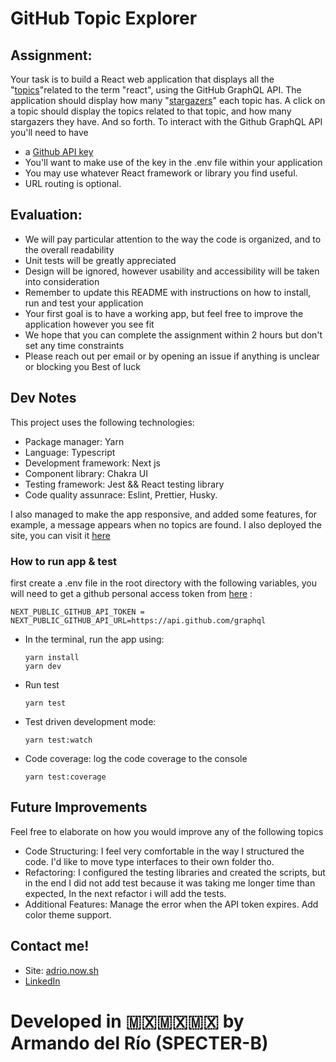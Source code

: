 # GitHub Topic Explorer

## Assignment:

Your task is to build a React web application that displays all the
"[topics](https://docs.github.com/en/free-pro-team@latest/graphql/reference/objects#topic)"related to the term "react", using the GitHub GraphQL API.
The application should display how many
"[stargazers](https://docs.github.com/en/free-pro-team@latest/graphql/reference/objects#stargazerconnection)" each topic has. A click on a topic should display the topics related to that topic,
and how many stargazers they have. And so forth.
To interact with the Github GraphQL API you'll need to have

- a [Github API
  key](https://docs.github.com/en/authentication/keeping-your-account-and-data-secure/creating-a-personal-access-token)
- You'll want to make use of the key in the .env file within your application
- You may use whatever React framework or library you find useful.
- URL routing is optional.

## Evaluation:

- We will pay particular attention to the way the code is organized, and to the overall readability
- Unit tests will be greatly appreciated
- Design will be ignored, however usability and accessibility will be taken into consideration
- Remember to update this README with instructions on how to install, run and test your
  application
- Your first goal is to have a working app, but feel free to improve the application however you
  see fit
- We hope that you can complete the assignment within 2 hours but don't set any time
  constraints
- Please reach out per email or by opening an issue if anything is unclear or blocking you
  Best of luck

## Dev Notes

This project uses the following technologies:

- Package manager: Yarn
- Language: Typescript
- Development framework: Next js
- Component library: Chakra UI
- Testing framework: Jest && React testing library
- Code quality assunrace: Eslint, Prettier, Husky.

I also managed to make the app responsive, and added some features, for example, a message
appears when no topics are found. I also deployed the site, you can visit it [here](https://github-topics.vercel.app/react)

### How to run app & test

first create a .env file in the root directory with the following variables, you will need to get a github personal access token from [here](https://docs.github.com/en/authentication/keeping-your-account-and-data-secure/creating-a-personal-access-token) : 

```
NEXT_PUBLIC_GITHUB_API_TOKEN = 
NEXT_PUBLIC_GITHUB_API_URL=https://api.github.com/graphql
```

- In the terminal, run the app using:
  ```
  yarn install
  yarn dev
  ```

- Run test
  ```
  yarn test
  ```

- Test driven development mode:
  ```
  yarn test:watch
  ```

- Code coverage: log the code coverage to the console
  ```
  yarn test:coverage
  ```

## Future Improvements

Feel free to elaborate on how you would improve any of the following topics

- Code Structuring: I feel very comfortable in the way I structured the code.
  I'd like to move type interfaces to their own folder tho.
- Refactoring: I configured the testing libraries and created the scripts,
  but in the end I did not add test because it was taking me longer time
  than expected, In the next refactor i will add the tests.
- Additional Features: Manage the error when the API token expires. Add color theme support.


## Contact me!

- Site: [adrio.now.sh](https://adrio.now.sh/)
- [LinkedIn](https://www.linkedin.com/in/adrio1992/)

# Developed in 🇲🇽🇲🇽🇲🇽 by Armando del Río (SPECTER-B)
